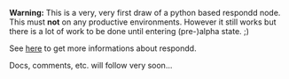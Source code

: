 **Warning:** This is a very, very first draw of a python based respondd node. This must **not** on any productive environments. However it still works but there is a lot of work to be done until entering (pre-)alpha state. ;)

See [here](https://github.com/freifunk-gluon/packages/tree/master/net/respondd) to get more informations about respondd.

Docs, comments, etc. will follow very soon...